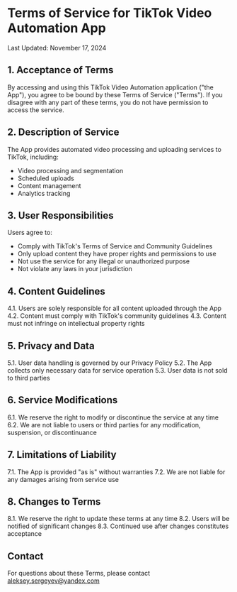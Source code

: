 # Terms of Service for TikTok Video Automation App

Last Updated: November 17, 2024

## 1. Acceptance of Terms
By accessing and using this TikTok Video Automation application ("the App"), you agree to be bound by these Terms of Service ("Terms"). If you disagree with any part of these terms, you do not have permission to access the service.

## 2. Description of Service
The App provides automated video processing and uploading services to TikTok, including:
- Video processing and segmentation
- Scheduled uploads
- Content management
- Analytics tracking

## 3. User Responsibilities
Users agree to:
- Comply with TikTok's Terms of Service and Community Guidelines
- Only upload content they have proper rights and permissions to use
- Not use the service for any illegal or unauthorized purpose
- Not violate any laws in your jurisdiction

## 4. Content Guidelines
4.1. Users are solely responsible for all content uploaded through the App
4.2. Content must comply with TikTok's community guidelines
4.3. Content must not infringe on intellectual property rights

## 5. Privacy and Data
5.1. User data handling is governed by our Privacy Policy
5.2. The App collects only necessary data for service operation
5.3. User data is not sold to third parties

## 6. Service Modifications
6.1. We reserve the right to modify or discontinue the service at any time
6.2. We are not liable to users or third parties for any modification, suspension, or discontinuance

## 7. Limitations of Liability
7.1. The App is provided "as is" without warranties
7.2. We are not liable for any damages arising from service use

## 8. Changes to Terms
8.1. We reserve the right to update these terms at any time
8.2. Users will be notified of significant changes
8.3. Continued use after changes constitutes acceptance

## Contact
For questions about these Terms, please contact aleksey.sergeyev@yandex.com